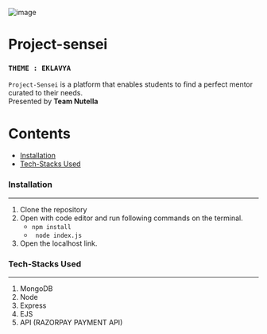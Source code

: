 ![image](https://user-images.githubusercontent.com/64356997/144702352-1ddfbcf7-ddcc-4d4d-802a-35618d7102bf.png)
# Project-sensei
### `THEME : EKLAVYA`

`Project-Sensei` is a platform that enables students to find a perfect mentor curated to their needs. <br/>
Presented by <b>Team Nutella</b>


Contents
========

 * [Installation](#installation)
 * [Tech-Stacks Used](#Tech-Stacks-Used)


### Installation
---

1. Clone the repository
2. Open with code editor and run following commands on the terminal.
    + ` npm install `
    + ` node index.js`
3. Open the localhost link.


### Tech-Stacks Used
---
<ol>
    <li> MongoDB
     <li>Node
      <br/>
     <li>Express
    <br/>
    <li>EJS
    <br/>
   <li>API (RAZORPAY PAYMENT API)
   <br/>
    </ol>
